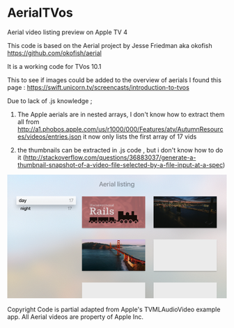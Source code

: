 # AerialTVos
Aerial video listing preview on Apple TV 4


This code is based on the Aerial project by Jesse Friedman aka okofish
https://github.com/okofish/aerial

It is a working code for TVos 10.1

This to see if images could be added to the overview of aerials
I found this page : https://swift.unicorn.tv/screencasts/introduction-to-tvos

Due to lack of .js knowledge ;

1. The Apple aerials are in nested arrays, I don't know how to extract them all from http://a1.phobos.apple.com/us/r1000/000/Features/atv/AutumnResources/videos/entries.json it now only lists the first array of 17 vids

2. the thumbnails can be extracted in .js code , but i don't know how to do it (http://stackoverflow.com/questions/36883037/generate-a-thumbnail-snapshot-of-a-video-file-selected-by-a-file-input-at-a-spec)


![screenshot](https://github.com/MACasuba/AerialTVos/blob/master/aerial-tv/xcode/screen.png)

Copyright
Code is partial adapted from Apple's TVMLAudioVideo example app. All Aerial videos are property of Apple Inc.
